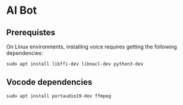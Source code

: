 # AI Bot

## Prerequistes

On Linux environments, installing voice requires getting the following dependencies:

```
sudo apt install libffi-dev libnacl-dev python3-dev
```

## Vocode dependencies

```
sudo apt install portaudio19-dev ffmpeg
```



